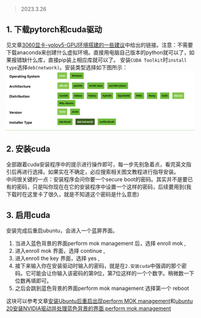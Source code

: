 #
>2023.3.26

## 1. 下载pytorch和cuda驱动
见文章[3060显卡-yolov5-GPU环境搭建的一些建议](https://blog.csdn.net/a1729901831/article/details/123782788)中给出的链接。注意：不需要下载anaconda来创建什么虚拟环境。直接用电脑自己版本的python就可以了，如果报错缺什么库，直接pip装上相应库就可以了。
安装`CUDA Toolkit`时`install type`选择`deb(network)`。安装类型选择如下图所示：
![cuda安装](../../photo/cuda安装.png)
## 2. 安装cuda
全部跟着cuda安装程序中的提示进行操作即可，每一步先别急着点，看完英文指引后再进行选择。如果实在不确定，必应搜索相关图文教程进行指导安装。  
中间很关键的一点：安装程序会问你要一个secure boot的密码。其实并不是要已有的密码，只是叫你现在在它的安装程序中设置一个这样的密码，后续要用到(我下载时在这里卡了很久，就是不知道这个密码是什么意思)

## 3. 启用cuda
安装完成后重启ubuntu，会进入一个蓝屏界面。
1. 当进入蓝色背景的界面perform mok management 后，选择 enroll mok , 
2. 进入enroll mok 界面，选择 continue , 
3. 进入enroll the key 界面，选择 yes , 
4. 接下来输入你在安装驱动时输入的密码，就是在`2.安装cuda`中强调的那个密码。它可能会让你输入该密码的第9位，第7位这样的一个个数字。稍微数一下位数再填即可。
5. 之后会跳到蓝色背景的界面perform mok management 选择第一个 reboot

这块可以参考文章[安装Ubuntu后重启出现perform MOK management](https://www.cnblogs.com/yutian-blogs/p/13019226.html#:~:text=%E5%AE%89%E8%A3%85%E5%AE%8C%E6%98%BE%E5%8D%A1%E9%A9%B1%E5%8A%A8%E5%90%8E%EF%BC%8C%E7%B3%BB%E7%BB%9F%E9%9C%80%E8%A6%81%E9%87%8D%E5%90%AF%E5%8A%A0%E8%BD%BD%E9%A9%B1%E5%8A%A8%EF%BC%8C%E5%9C%A8%E9%87%8D%E5%90%AF%E7%B3%BB%E7%BB%9F%E6%97%B6%EF%BC%8C%E4%BC%9A%E5%87%BA%E7%8E%B0%E4%B8%80%E4%B8%AA%E8%93%9D%E8%89%B2%E8%83%8C%E6%99%AF%E7%9A%84%E7%95%8C%E9%9D%A2%20perform%20mok%20management%2C%20%E9%80%89%E6%8B%A9%20continue%20reboot%EF%BC%8C%20%E5%8F%AF%E8%83%BD%E5%AF%BC%E8%87%B4%E6%96%B0%E5%AE%89%E8%A3%85%E7%9A%84,N%20%E5%8D%A1%E9%A9%B1%E5%8A%A8%E6%B2%A1%E6%9C%89%E5%8A%A0%E8%BD%BD%EF%BC%8C%E6%AD%A3%E7%A1%AE%E7%9A%84%E5%81%9A%E6%B3%95%E5%A6%82%E4%B8%8B%EF%BC%9A%20%281%29%E5%BD%93%E8%BF%9B%E5%85%A5%E8%93%9D%E8%89%B2%E8%83%8C%E6%99%AF%E7%9A%84%E7%95%8C%E9%9D%A2perform%20mok%20management%20%E5%90%8E%EF%BC%8C%E9%80%89%E6%8B%A9%20enroll%20mok%2C)和[ubuntu 20安装NVIDIA驱动并处理蓝色背景的界面 perform mok management](https://blog.csdn.net/u011573853/article/details/112312350)
